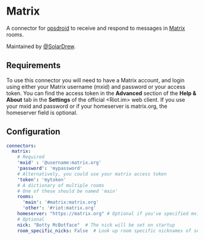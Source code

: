 # Matrix

A connector for [opsdroid](https://github.com/opsdroid/opsdroid) to receive and respond to messages in [Matrix](https://matrix.org/) rooms.

Maintained by [@SolarDrew](https://github.com/SolarDrew).

## Requirements

To use this connector you will need to have a Matrix account, and login using either your Matrix username (mxid) and password or your access token. You can find the access token in the **Advanced** section of the **Help & About** tab in the **Settings** of the official <Riot.im> web client. 
If you use your mxid and password or if your homeserver is matrix.org, the homeserver field is optional.

## Configuration

```yaml
connectors:
  matrix:
    # Required
    'mxid' : '@username:matrix.org'
    'password': 'mypassword'
    # Alternatively, you could use your matrix access token
    'token': 'mytoken'
    # A dictionary of multiple rooms
    # One of these should be named 'main'
    rooms:
      'main': '#matrix:matrix.org'
      'other': '#riot:matrix.org'
    homeserver: "https://matrix.org" # Optional if you've specified mxid and password or if the homeserver is https://matrix.org
    # Optional
    nick: "Botty McBotface"  # The nick will be set on startup
    room_specific_nicks: False  # Look up room specific nicknames of senders (expensive in large rooms)
```
